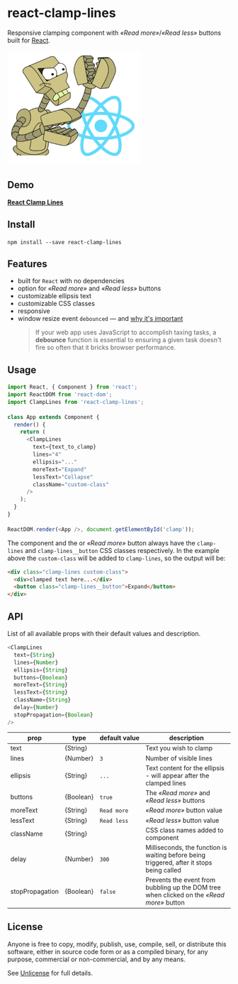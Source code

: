 # react-clamp-lines

Responsive clamping component with _&laquo;Read more&raquo;_/_&laquo;Read less&raquo;_ buttons built for [React](http://facebook.github.io/react/).

![react-clamp-lines](react-clamp.png 'react-clamp-lines')

## Demo

[**React Clamp Lines**](https://stackblitz.com/edit/react-clamp-lines)

## Install

`npm install --save react-clamp-lines`

## Features

- built for `React` with no dependencies
- option for _&laquo;Read more&raquo;_ and _&laquo;Read less&raquo;_ buttons
- customizable ellipsis text
- customizable CSS classes
- responsive
- window resize event `debounced` &mdash; and [why it's important](https://davidwalsh.name/javascript-debounce-function)
  > If your web app uses JavaScript to accomplish taxing tasks, a **debounce** function is essential to ensuring a given task doesn't fire so often that it bricks browser performance.

## Usage

```js
import React, { Component } from 'react';
import ReactDOM from 'react-dom';
import ClampLines from 'react-clamp-lines';

class App extends Component {
  render() {
    return (
      <ClampLines
        text={text_to_clamp}
        lines="4"
        ellipsis="..."
        moreText="Expand"
        lessText="Collapse"
        className="custom-class"
      />
    );
  }
}

ReactDOM.render(<App />, document.getElementById('clamp'));
```

The component and the or _&laquo;Read more&raquo;_ button always have the `clamp-lines` and `clamp-lines__button` CSS classes respectively. In the example above the `custom-class` will be added to `clamp-lines`, so the output will be:

```html
<div class="clamp-lines custom-class">
  <div>clamped text here...</div>
  <button class="clamp-lines__button">Expand</button>
</div>
```

## API

List of all available props with their default values and description.

```javascript
<ClampLines
  text={String}
  lines={Number}
  ellipsis={String}
  buttons={Boolean}
  moreText={String}
  lessText={String}
  className={String}
  delay={Number}
  stopPropagation={Boolean}
/>
```

| prop            | type      | default&#160;value | description                                                                                           |
| --------------- | --------- | ------------------ | ----------------------------------------------------------------------------------------------------- |
| text            | {String}  |                    | Text you wish to clamp                                                                                |
| lines           | {Number}  | `3`                | Number of visible lines                                                                               |
| ellipsis        | {String}  | `...`              | Text content for the ellipsis - will appear after the clamped lines                                   |
| buttons         | {Boolean} | `true`             | The _&laquo;Read more&raquo;_ and _&laquo;Read less&raquo;_ buttons                                   |
| moreText        | {String}  | `Read more`        | _&laquo;Read more&raquo;_ button value                                                                |
| lessText        | {String}  | `Read less`        | _&laquo;Read less&raquo;_ button value                                                                |
| className       | {String}  |                    | CSS class names added to component                                                                    |
| delay           | {Number}  | `300`              | Milliseconds, the function is waiting before being triggered, after it stops being called             |
| stopPropagation | {Boolean} | `false`            | Prevents the event from bubbling up the DOM tree when clicked on the _&laquo;Read more&raquo;_ button |

## License

Anyone is free to copy, modify, publish, use, compile, sell, or distribute this software, either in source code form or as a compiled binary, for any purpose, commercial or non-commercial, and by any means.

See [Unlicense](http://unlicense.org) for full details.
